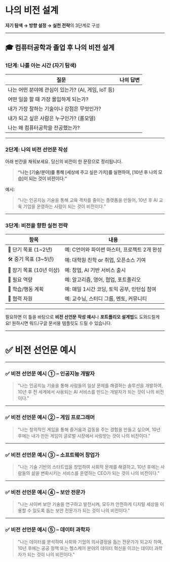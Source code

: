 # 나의 비전 설계

**자기 탐색 → 방향 설정 → 실천 전략**의 3단계로 구성

---

## 🎓 컴퓨터공학과 졸업 후 나의 비전 설계

### 1단계: 나를 아는 시간 (자기 탐색)

| 질문                                 | 나의 답변 |
| ---------------------------------- | ----- |
| 나는 어떤 분야에 관심이 있는가? (AI, 게임, IoT 등) |       |
| 어떤 일을 할 때 가장 몰입하게 되는가?             |       |
| 내가 가장 잘하는 기술이나 강점은 무엇인가?           |       |
| 내가 되고 싶은 사람은 누구인가? (롤모델)           |       |
| 나는 왜 컴퓨터공학을 전공했는가?                 |       |

---

### 2단계: 나의 비전 선언문 작성

아래 빈칸을 채워보세요. 당신의 비전이 한 문장으로 정리됩니다.

> **“나는 \[기술/분야]를 통해 \[세상에 주고 싶은 가치]를 실현하여, \[10년 후 나의 모습]이 되는 것이 비전이다.”**

예시:

> “나는 인공지능 기술을 통해 교육 격차를 줄이는 플랫폼을 만들어, 10년 후 AI 교육 기업을 운영하는 사람이 되는 것이 비전이다.”

---

### 3단계: 비전을 향한 실천 전략

| 항목                | 내용                          |
| ----------------- | --------------------------- |
| 🎯 단기 목표 (1\~2년)  | 예: C언어와 파이썬 마스터, 프로젝트 2개 완성 |
| 🛠️ 중기 목표 (3\~5년) | 예: 대학원 진학 or 취업, 오픈소스 기여    |
| 🚀 장기 목표 (10년 이상) | 예: 창업, AI 기반 서비스 출시         |
| 💼 필요 역량          | 예: 알고리즘, 영어, 협업, 포트폴리오      |
| 🧭 학습/행동 계획       | 예: 매일 1시간 코딩, 토익 공부, 인턴십 참여 |
| 🤝 협력 자원          | 예: 교수님, 스터디 그룹, 멘토, 커뮤니티    |

---

필요하면 이 틀을 바탕으로 **비전 선언문 작성 예시**나 **포트폴리오 설계법**도 도와드릴게요!
원하시면 워드/구글 문서용 템플릿도 드릴 수 있습니다.


---
# ✅ 비전 선언문 예시

---

### ✅ 비전 선언문 예시 ① – 인공지능 개발자

> "나는 인공지능 기술을 통해 사람들의 일상 문제를 해결하는 솔루션을 개발하여, 10년 후 전 세계에서 사용되는 AI 서비스를 만드는 개발자가 되는 것이 나의 비전이다."

---

### ✅ 비전 선언문 예시 ② – 게임 프로그래머

> "나는 창의적인 게임을 통해 즐거움과 감동을 주는 경험을 만들고 싶으며, 10년 후에는 내가 만든 게임이 글로벌 시장에서 사랑받는 것이 나의 비전이다."

---

### ✅ 비전 선언문 예시 ③ – 소프트웨어 창업가

> "나는 기술 기반의 스타트업을 창업하여 사회적 문제를 해결하고, 10년 후에는 사람들의 삶을 변화시키는 서비스를 운영하는 CEO가 되는 것이 나의 비전이다."

---

### ✅ 비전 선언문 예시 ④ – 보안 전문가

> "나는 사이버 보안 기술을 연구하고 발전시켜, 모두가 안전하게 디지털 세상을 이용할 수 있도록 돕는 보안 전문가가 되는 것이 나의 비전이다."

---

### ✅ 비전 선언문 예시 ⑤ – 데이터 과학자

> "나는 데이터를 분석하여 사회와 기업의 의사결정을 돕는 전문가가 되고자 하며, 10년 후에는 공공 정책 또는 헬스케어 분야의 데이터 혁신을 이끄는 데이터 과학자가 되는 것이 나의 비전이다."
